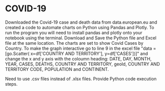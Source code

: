 # COVID-19
Downloaded the Covid-19 case and death data from data.european.eu and created a code to automate charts on Python using Pandas and Plotly. To run the program you will need to install pandas and plotly onto your notebook using the terminal. Download and Save the Python file and Excel file at the same location. The charts are set to show Covid Cases by Country. To make the graph interactive go to line 9 in the excel file "data = [go.Scatter( x=df['COUNTRY AND TERRITORY'], y=df['CASES'])]" and change the x and y axis with the coloumn heading: DATE, DAY,	MONTH, YEAR, CASES, DEATHS, COUNTRY AND TERRITORY, geoId, COUNTRY AND TERRITORY CODE, POPULATION and CONTINENT.

Need to use .csv files instead of .xlsx files.
Provide Python  code execution steps. 
